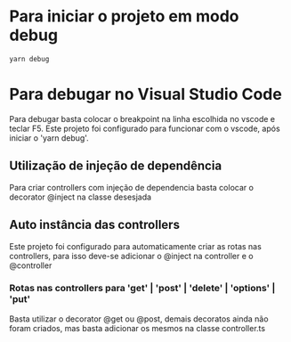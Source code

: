 
# Para iniciar o projeto em modo debug
```prompt
yarn debug
```
# Para debugar no Visual Studio Code
Para debugar basta colocar o breakpoint na linha escolhida no vscode e teclar F5.
Este projeto foi configurado para funcionar com o vscode, após iniciar o 'yarn debug'.

## Utilização de injeção de dependência
Para criar controllers com injeção de dependencia basta colocar o decorator @inject na classe desesjada

## Auto instância das controllers
Este projeto foi configurado para automaticamente criar as rotas nas controllers, para isso deve-se adicionar o @inject na controller
e o @controller

### Rotas nas controllers para 'get' | 'post' | 'delete' | 'options' | 'put'
Basta utilizar o decorator @get ou @post, demais decoratos ainda não foram criados, mas basta adicionar os mesmos na classe controller.ts
